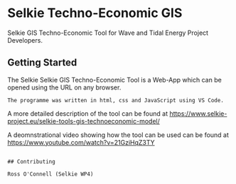 # Selkie Techno-Economic GIS

Selkie GIS Techno-Economic Tool for Wave and Tidal Energy Project Developers. 

## Getting Started

The Selkie Selkie GIS Techno-Economic Tool is a Web-App which can be opened using the URL on any browser. 

```
The programme was written in html, css and JavaScript using VS Code. 
```

A more detailed description of the tool can be found at https://www.selkie-project.eu/selkie-tools-gis-technoeconomic-model/ 

A deomnstrational video showing how the tool can be used can be found at https://www.youtube.com/watch?v=21GziHqZ3TY 

``` 

## Contributing

Ross O'Connell (Selkie WP4) 
